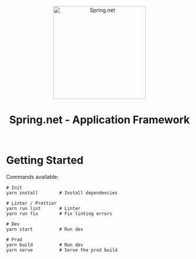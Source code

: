 &nbsp;
<p align="center">
  <a href="https://springframework.net/">
    <img alt="Spring.net" src="https://www.spring.io/images/spring-logo-9146a4d3298760c2e7e49595184e1975.svg" width="250" />
  </a>
</p>
<h1 align="center">
  Spring.net - Application Framework
</h1>
&nbsp;

# Getting Started

Commands available:

```
# Init
yarn install        # Install dependencies

# Linter / Prettier
yarn run lint       # Linter
yarn run fix        # Fix linting errors

# Dev
yarn start          # Run dev

# Prod
yarn build          # Run dev
yarn serve          # Serve the prod build
```